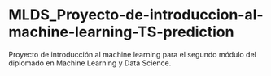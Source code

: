 # MLDS_Proyecto-de-introduccion-al-machine-learning-TS-prediction
Proyecto de introducción al machine learning para el segundo módulo del diplomado en Machine Learning y Data Science.
